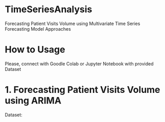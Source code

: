# TimeSeriesAnalysis
Forecasting Patient Visits Volume using Multivariate Time Series Forecasting Model Approaches

# How to Usage 
Please, connect with Goodle Colab or Jupyter Notebook with provided Dataset 

# 1. Forecasting Patient Visits Volume using ARIMA
Dataset: 
